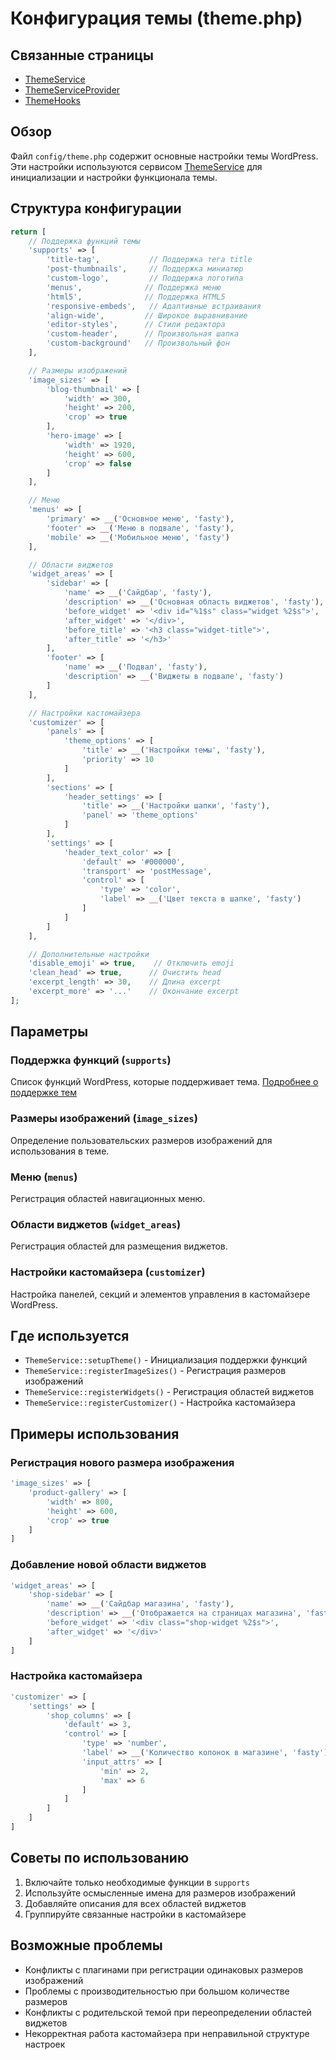# Конфигурация темы (theme.php)

## Связанные страницы

- [ThemeService](../Services/ThemeService.md)
- [ThemeServiceProvider](../Core/Providers/ThemeServiceProvider.md)
- [ThemeHooks](../Hooks/ThemeHooks.md)

## Обзор

Файл `config/theme.php` содержит основные настройки темы WordPress. Эти настройки используются сервисом [ThemeService](../Services/ThemeService.md) для инициализации и настройки функционала темы.

## Структура конфигурации

```php
return [
    // Поддержка функций темы
    'supports' => [
        'title-tag',           // Поддержка тега title
        'post-thumbnails',     // Поддержка миниатюр
        'custom-logo',         // Поддержка логотипа
        'menus',              // Поддержка меню
        'html5',              // Поддержка HTML5
        'responsive-embeds',   // Адаптивные встраивания
        'align-wide',         // Широкое выравнивание
        'editor-styles',      // Стили редактора
        'custom-header',      // Произвольная шапка
        'custom-background'   // Произвольный фон
    ],

    // Размеры изображений
    'image_sizes' => [
        'blog-thumbnail' => [
            'width' => 300,
            'height' => 200,
            'crop' => true
        ],
        'hero-image' => [
            'width' => 1920,
            'height' => 600,
            'crop' => false
        ]
    ],

    // Меню
    'menus' => [
        'primary' => __('Основное меню', 'fasty'),
        'footer' => __('Меню в подвале', 'fasty'),
        'mobile' => __('Мобильное меню', 'fasty')
    ],

    // Области виджетов
    'widget_areas' => [
        'sidebar' => [
            'name' => __('Сайдбар', 'fasty'),
            'description' => __('Основная область виджетов', 'fasty'),
            'before_widget' => '<div id="%1$s" class="widget %2$s">',
            'after_widget' => '</div>',
            'before_title' => '<h3 class="widget-title">',
            'after_title' => '</h3>'
        ],
        'footer' => [
            'name' => __('Подвал', 'fasty'),
            'description' => __('Виджеты в подвале', 'fasty')
        ]
    ],

    // Настройки кастомайзера
    'customizer' => [
        'panels' => [
            'theme_options' => [
                'title' => __('Настройки темы', 'fasty'),
                'priority' => 10
            ]
        ],
        'sections' => [
            'header_settings' => [
                'title' => __('Настройки шапки', 'fasty'),
                'panel' => 'theme_options'
            ]
        ],
        'settings' => [
            'header_text_color' => [
                'default' => '#000000',
                'transport' => 'postMessage',
                'control' => [
                    'type' => 'color',
                    'label' => __('Цвет текста в шапке', 'fasty')
                ]
            ]
        ]
    ],

    // Дополнительные настройки
    'disable_emoji' => true,    // Отключить emoji
    'clean_head' => true,      // Очистить head
    'excerpt_length' => 30,    // Длина excerpt
    'excerpt_more' => '...'    // Окончание excerpt
];
```

## Параметры

### Поддержка функций (`supports`)

Список функций WordPress, которые поддерживает тема. [Подробнее о поддержке тем](https://developer.wordpress.org/themes/basics/theme-functions/#theme-support)

### Размеры изображений (`image_sizes`)

Определение пользовательских размеров изображений для использования в теме.

### Меню (`menus`)

Регистрация областей навигационных меню.

### Области виджетов (`widget_areas`)

Регистрация областей для размещения виджетов.

### Настройки кастомайзера (`customizer`)

Настройка панелей, секций и элементов управления в кастомайзере WordPress.

## Где используется

- `ThemeService::setupTheme()` - Инициализация поддержки функций
- `ThemeService::registerImageSizes()` - Регистрация размеров изображений
- `ThemeService::registerWidgets()` - Регистрация областей виджетов
- `ThemeService::registerCustomizer()` - Настройка кастомайзера

## Примеры использования

### Регистрация нового размера изображения

```php
'image_sizes' => [
    'product-gallery' => [
        'width' => 800,
        'height' => 600,
        'crop' => true
    ]
]
```

### Добавление новой области виджетов

```php
'widget_areas' => [
    'shop-sidebar' => [
        'name' => __('Сайдбар магазина', 'fasty'),
        'description' => __('Отображается на страницах магазина', 'fasty'),
        'before_widget' => '<div class="shop-widget %2$s">',
        'after_widget' => '</div>'
    ]
]
```

### Настройка кастомайзера

```php
'customizer' => [
    'settings' => [
        'shop_columns' => [
            'default' => 3,
            'control' => [
                'type' => 'number',
                'label' => __('Количество колонок в магазине', 'fasty'),
                'input_attrs' => [
                    'min' => 2,
                    'max' => 6
                ]
            ]
        ]
    ]
]
```

## Советы по использованию

1. Включайте только необходимые функции в `supports`
2. Используйте осмысленные имена для размеров изображений
3. Добавляйте описания для всех областей виджетов
4. Группируйте связанные настройки в кастомайзере

## Возможные проблемы

- Конфликты с плагинами при регистрации одинаковых размеров изображений
- Проблемы с производительностью при большом количестве размеров
- Конфликты с родительской темой при переопределении областей виджетов
- Некорректная работа кастомайзера при неправильной структуре настроек

